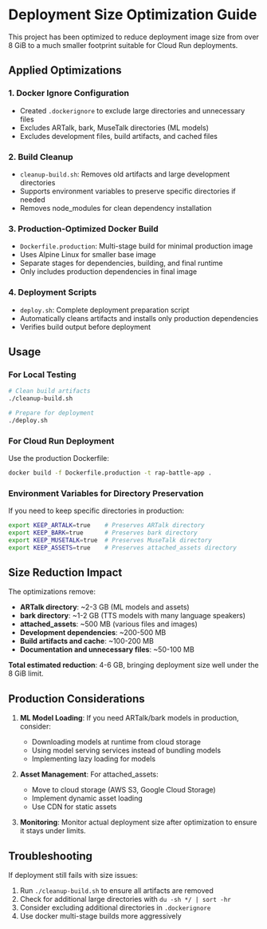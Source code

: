 # Deployment Size Optimization Guide

This project has been optimized to reduce deployment image size from over 8 GiB to a much smaller footprint suitable for Cloud Run deployments.

## Applied Optimizations

### 1. Docker Ignore Configuration
- Created `.dockerignore` to exclude large directories and unnecessary files
- Excludes ARTalk, bark, MuseTalk directories (ML models)
- Excludes development files, build artifacts, and cached files

### 2. Build Cleanup
- `cleanup-build.sh`: Removes old artifacts and large development directories
- Supports environment variables to preserve specific directories if needed
- Removes node_modules for clean dependency installation

### 3. Production-Optimized Docker Build
- `Dockerfile.production`: Multi-stage build for minimal production image
- Uses Alpine Linux for smaller base image
- Separate stages for dependencies, building, and final runtime
- Only includes production dependencies in final image

### 4. Deployment Scripts
- `deploy.sh`: Complete deployment preparation script
- Automatically cleans artifacts and installs only production dependencies
- Verifies build output before deployment

## Usage

### For Local Testing
```bash
# Clean build artifacts
./cleanup-build.sh

# Prepare for deployment
./deploy.sh
```

### For Cloud Run Deployment
Use the production Dockerfile:
```bash
docker build -f Dockerfile.production -t rap-battle-app .
```

### Environment Variables for Directory Preservation
If you need to keep specific directories in production:
```bash
export KEEP_ARTALK=true    # Preserves ARTalk directory
export KEEP_BARK=true      # Preserves bark directory  
export KEEP_MUSETALK=true  # Preserves MuseTalk directory
export KEEP_ASSETS=true    # Preserves attached_assets directory
```

## Size Reduction Impact

The optimizations remove:
- **ARTalk directory**: ~2-3 GB (ML models and assets)
- **bark directory**: ~1-2 GB (TTS models with many language speakers)
- **attached_assets**: ~500 MB (various files and images)
- **Development dependencies**: ~200-500 MB
- **Build artifacts and cache**: ~100-200 MB
- **Documentation and unnecessary files**: ~50-100 MB

**Total estimated reduction**: 4-6 GB, bringing deployment size well under the 8 GiB limit.

## Production Considerations

1. **ML Model Loading**: If you need ARTalk/bark models in production, consider:
   - Downloading models at runtime from cloud storage
   - Using model serving services instead of bundling models
   - Implementing lazy loading for models

2. **Asset Management**: For attached_assets:
   - Move to cloud storage (AWS S3, Google Cloud Storage)
   - Implement dynamic asset loading
   - Use CDN for static assets

3. **Monitoring**: Monitor actual deployment size after optimization to ensure it stays under limits.

## Troubleshooting

If deployment still fails with size issues:
1. Run `./cleanup-build.sh` to ensure all artifacts are removed
2. Check for additional large directories with `du -sh */ | sort -hr`
3. Consider excluding additional directories in `.dockerignore`
4. Use docker multi-stage builds more aggressively